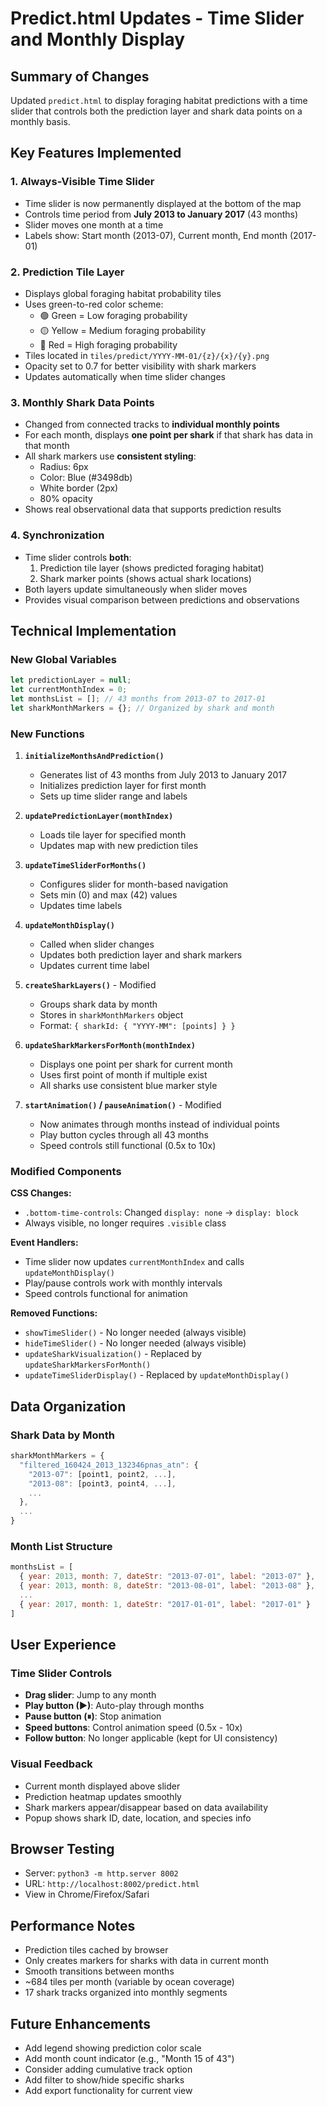 # Predict.html Updates - Time Slider and Monthly Display

## Summary of Changes

Updated `predict.html` to display foraging habitat predictions with a time slider that controls both the prediction layer and shark data points on a monthly basis.

## Key Features Implemented

### 1. **Always-Visible Time Slider**
- Time slider is now permanently displayed at the bottom of the map
- Controls time period from **July 2013 to January 2017** (43 months)
- Slider moves one month at a time
- Labels show: Start month (2013-07), Current month, End month (2017-01)

### 2. **Prediction Tile Layer**
- Displays global foraging habitat probability tiles
- Uses green-to-red color scheme:
  - 🟢 Green = Low foraging probability
  - 🟡 Yellow = Medium foraging probability  
  - 🔴 Red = High foraging probability
- Tiles located in `tiles/predict/YYYY-MM-01/{z}/{x}/{y}.png`
- Opacity set to 0.7 for better visibility with shark markers
- Updates automatically when time slider changes

### 3. **Monthly Shark Data Points**
- Changed from connected tracks to **individual monthly points**
- For each month, displays **one point per shark** if that shark has data in that month
- All shark markers use **consistent styling**:
  - Radius: 6px
  - Color: Blue (#3498db)
  - White border (2px)
  - 80% opacity
- Shows real observational data that supports prediction results

### 4. **Synchronization**
- Time slider controls **both**:
  1. Prediction tile layer (shows predicted foraging habitat)
  2. Shark marker points (shows actual shark locations)
- Both layers update simultaneously when slider moves
- Provides visual comparison between predictions and observations

## Technical Implementation

### New Global Variables
```javascript
let predictionLayer = null;
let currentMonthIndex = 0;
let monthsList = []; // 43 months from 2013-07 to 2017-01
let sharkMonthMarkers = {}; // Organized by shark and month
```

### New Functions

1. **`initializeMonthsAndPrediction()`**
   - Generates list of 43 months from July 2013 to January 2017
   - Initializes prediction layer for first month
   - Sets up time slider range and labels

2. **`updatePredictionLayer(monthIndex)`**
   - Loads tile layer for specified month
   - Updates map with new prediction tiles

3. **`updateTimeSliderForMonths()`**
   - Configures slider for month-based navigation
   - Sets min (0) and max (42) values
   - Updates time labels

4. **`updateMonthDisplay()`**
   - Called when slider changes
   - Updates both prediction layer and shark markers
   - Updates current time label

5. **`createSharkLayers()`** - Modified
   - Groups shark data by month
   - Stores in `sharkMonthMarkers` object
   - Format: `{ sharkId: { "YYYY-MM": [points] } }`

6. **`updateSharkMarkersForMonth(monthIndex)`**
   - Displays one point per shark for current month
   - Uses first point of month if multiple exist
   - All sharks use consistent blue marker style

7. **`startAnimation()` / `pauseAnimation()`** - Modified
   - Now animates through months instead of individual points
   - Play button cycles through all 43 months
   - Speed controls still functional (0.5x to 10x)

### Modified Components

**CSS Changes:**
- `.bottom-time-controls`: Changed `display: none` → `display: block`
- Always visible, no longer requires `.visible` class

**Event Handlers:**
- Time slider now updates `currentMonthIndex` and calls `updateMonthDisplay()`
- Play/pause controls work with monthly intervals
- Speed controls functional for animation

**Removed Functions:**
- `showTimeSlider()` - No longer needed (always visible)
- `hideTimeSlider()` - No longer needed (always visible)
- `updateSharkVisualization()` - Replaced by `updateSharkMarkersForMonth()`
- `updateTimeSliderDisplay()` - Replaced by `updateMonthDisplay()`

## Data Organization

### Shark Data by Month
```javascript
sharkMonthMarkers = {
  "filtered_160424_2013_132346pnas_atn": {
    "2013-07": [point1, point2, ...],
    "2013-08": [point3, point4, ...],
    ...
  },
  ...
}
```

### Month List Structure
```javascript
monthsList = [
  { year: 2013, month: 7, dateStr: "2013-07-01", label: "2013-07" },
  { year: 2013, month: 8, dateStr: "2013-08-01", label: "2013-08" },
  ...
  { year: 2017, month: 1, dateStr: "2017-01-01", label: "2017-01" }
]
```

## User Experience

### Time Slider Controls
- **Drag slider**: Jump to any month
- **Play button (▶)**: Auto-play through months
- **Pause button (⏸)**: Stop animation
- **Speed buttons**: Control animation speed (0.5x - 10x)
- **Follow button**: No longer applicable (kept for UI consistency)

### Visual Feedback
- Current month displayed above slider
- Prediction heatmap updates smoothly
- Shark markers appear/disappear based on data availability
- Popup shows shark ID, date, location, and species info

## Browser Testing
- Server: `python3 -m http.server 8002`
- URL: `http://localhost:8002/predict.html`
- View in Chrome/Firefox/Safari

## Performance Notes
- Prediction tiles cached by browser
- Only creates markers for sharks with data in current month
- Smooth transitions between months
- ~684 tiles per month (variable by ocean coverage)
- 17 shark tracks organized into monthly segments

## Future Enhancements
- Add legend showing prediction color scale
- Add month count indicator (e.g., "Month 15 of 43")
- Consider adding cumulative track option
- Add filter to show/hide specific sharks
- Add export functionality for current view
